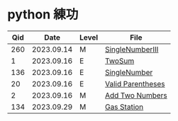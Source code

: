 
# python 練功


Qid  | Date       | Level  | File
---- | ---------- | ------ | --------------------
260  | 2023.09.14 | M      | [SingleNumberIII](./leetcode/SingleNumberIII.py)
1    | 2023.09.16 | E      | [TwoSum](./leetcode/TwoSum.py)
136  | 2023.09.16 | E      | [SingleNumber](./leetcode/SingleNumber.py)
20   | 2023.09.16 | E      | [Valid Parentheses](./leetcode/ValidParentheses.py)
2    | 2023.09.16 | M      | [Add Two Numbers](./leetcode/AddTwoNumbers.py)
134  | 2023.09.29 | M      | [Gas Station](./leetcode/GasStation.py)
